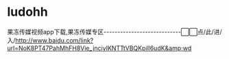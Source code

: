 # ludohh
果冻传媒视频app下载,果冻传媒专区----------------------------⬜⬜点/此/进/入/http://www.baidu.com/link?url=NoK8PT47PahMhFH8Vie_jnciyIKNTTtVBQKpill6udK&amp;wd

